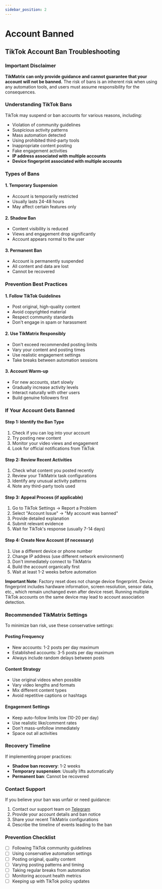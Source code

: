```yaml
---
sidebar_position: 2
---
```


# Account Banned

## TikTok Account Ban Troubleshooting

### Important Disclaimer

**TikMatrix can only provide guidance and cannot guarantee that your account will not be banned.** The risk of bans is an inherent risk when using any automation tools, and users must assume responsibility for the consequences.

### Understanding TikTok Bans

TikTok may suspend or ban accounts for various reasons, including:

- Violation of community guidelines
- Suspicious activity patterns
- Mass automation detected
- Using prohibited third-party tools
- Inappropriate content posting
- Fake engagement activities
- **IP address associated with multiple accounts**
- **Device fingerprint associated with multiple accounts**

### Types of Bans

#### 1. Temporary Suspension

- Account is temporarily restricted
- Usually lasts 24-48 hours
- May affect certain features only

#### 2. Shadow Ban

- Content visibility is reduced
- Views and engagement drop significantly
- Account appears normal to the user

#### 3. Permanent Ban

- Account is permanently suspended
- All content and data are lost
- Cannot be recovered

### Prevention Best Practices

#### 1. Follow TikTok Guidelines

- Post original, high-quality content
- Avoid copyrighted material
- Respect community standards
- Don't engage in spam or harassment

#### 2. Use TikMatrix Responsibly

- Don't exceed recommended posting limits
- Vary your content and posting times
- Use realistic engagement settings
- Take breaks between automation sessions

#### 3. Account Warm-up

- For new accounts, start slowly
- Gradually increase activity levels
- Interact naturally with other users
- Build genuine followers first

### If Your Account Gets Banned

#### Step 1: Identify the Ban Type

1. Check if you can log into your account
2. Try posting new content
3. Monitor your video views and engagement
4. Look for official notifications from TikTok

#### Step 2: Review Recent Activities

1. Check what content you posted recently
2. Review your TikMatrix task configurations
3. Identify any unusual activity patterns
4. Note any third-party tools used

#### Step 3: Appeal Process (if applicable)

1. Go to TikTok Settings → Report a Problem
2. Select "Account Issue" → "My account was banned"
3. Provide detailed explanation
4. Submit relevant evidence
5. Wait for TikTok's response (usually 7-14 days)

#### Step 4: Create New Account (if necessary)

1. Use a different device or phone number
2. Change IP address (use different network environment)
3. Don't immediately connect to TikMatrix
4. Build the account organically first
5. Wait at least 1-2 weeks before automation

**Important Note**: Factory reset does not change device fingerprint. Device fingerprint includes hardware information, screen resolution, sensor data, etc., which remain unchanged even after device reset. Running multiple TikTok accounts on the same device may lead to account association detection.

### Recommended TikMatrix Settings

To minimize ban risk, use these conservative settings:

#### Posting Frequency

- New accounts: 1-2 posts per day maximum
- Established accounts: 3-5 posts per day maximum
- Always include random delays between posts

#### Content Strategy

- Use original videos when possible
- Vary video lengths and formats
- Mix different content types
- Avoid repetitive captions or hashtags

#### Engagement Settings

- Keep auto-follow limits low (10-20 per day)
- Use realistic like/comment rates
- Don't mass-unfollow immediately
- Space out all activities

### Recovery Timeline

If implementing proper practices:

- **Shadow ban recovery**: 1-2 weeks
- **Temporary suspension**: Usually lifts automatically
- **Permanent ban**: Cannot be recovered

### Contact Support

If you believe your ban was unfair or need guidance:

1. Contact our support team on [Telegram](https://t.me/tikmatrix_agent_bot)
2. Provide your account details and ban notice
3. Share your recent TikMatrix configurations
4. Describe the timeline of events leading to the ban

### Prevention Checklist

- [ ] Following TikTok community guidelines
- [ ] Using conservative automation settings
- [ ] Posting original, quality content
- [ ] Varying posting patterns and timing
- [ ] Taking regular breaks from automation
- [ ] Monitoring account health metrics
- [ ] Keeping up with TikTok policy updates
